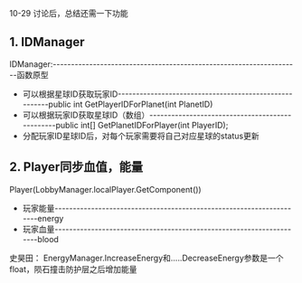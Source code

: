 10-29 讨论后，总结还需一下功能

## 1. IDManager
IDManager:--------------------------------------------------------------------函数原型
* 可以根据星球ID获取玩家ID-------------------------------------------------------public int GetPlayerIDForPlanet(int PlanetID)
* 可以根据玩家ID获取星球ID（数组）------------------------------------------------public int[] GetPlanetIDForPlayer(int PlayerID);
* 分配玩家ID星球ID后，对每个玩家需要将自己对应星球的status更新

## 2. Player同步血值，能量
Player(LobbyManager.localPlayer.GetComponent<PlayerMessage>())
<SyncVar>
* 玩家能量---------------------------------------------------------------------energy
* 玩家血量---------------------------------------------------------------------blood

史昊田：
EnergyManager.IncreaseEnergy和.....DecreaseEnergy参数是一个float，陨石撞击防护层之后增加能量
